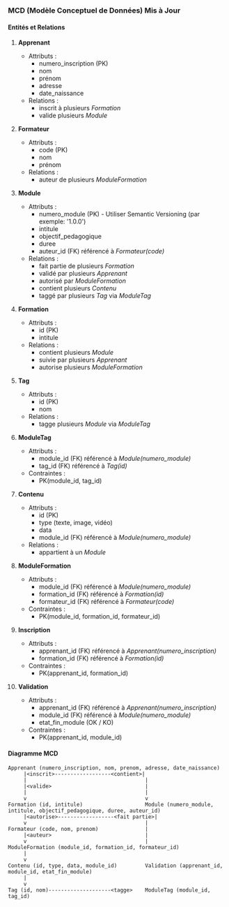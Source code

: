 ### MCD (Modèle Conceptuel de Données) Mis à Jour

#### Entités et Relations

1. **Apprenant**
   - Attributs :
     - numero_inscription (PK)
     - nom
     - prénom
     - adresse
     - date_naissance
   - Relations :
     - inscrit à plusieurs *Formation*
     - valide plusieurs *Module*

2. **Formateur**
   - Attributs :
     - code (PK)
     - nom
     - prénom
   - Relations :
     - auteur de plusieurs *ModuleFormation*

3. **Module**
   - Attributs :
     - numero_module (PK) - Utiliser Semantic Versioning (par exemple: '1.0.0')
     - intitule
     - objectif_pedagogique
     - duree
     - auteur_id (FK) référencé à *Formateur(code)*
   - Relations :
     - fait partie de plusieurs *Formation*
     - validé par plusieurs *Apprenant*
     - autorisé par *ModuleFormation*
     - contient plusieurs *Contenu*
     - taggé par plusieurs *Tag* via *ModuleTag*

4. **Formation**
   - Attributs :
     - id (PK)
     - intitule
   - Relations :
     - contient plusieurs *Module*
     - suivie par plusieurs *Apprenant*
     - autorise plusieurs *ModuleFormation*

5. **Tag**
   - Attributs :
     - id (PK)
     - nom
   - Relations :
     - tagge plusieurs *Module* via *ModuleTag*

6. **ModuleTag**
   - Attributs :
     - module_id (FK) référencé à *Module(numero_module)*
     - tag_id (FK) référencé à *Tag(id)*
   - Contraintes :
     - PK(module_id, tag_id)

7. **Contenu**
   - Attributs :
     - id (PK)
     - type (texte, image, vidéo)
     - data
     - module_id (FK) référencé à *Module(numero_module)*
   - Relations :
     - appartient à un *Module*

8. **ModuleFormation**
   - Attributs :
     - module_id (FK) référencé à *Module(numero_module)*
     - formation_id (FK) référencé à *Formation(id)*
     - formateur_id (FK) référencé à *Formateur(code)*
   - Contraintes :
     - PK(module_id, formation_id, formateur_id)

9. **Inscription**
   - Attributs :
     - apprenant_id (FK) référencé à *Apprenant(numero_inscription)*
     - formation_id (FK) référencé à *Formation(id)*
   - Contraintes :
     - PK(apprenant_id, formation_id)

10. **Validation**
    - Attributs :
      - apprenant_id (FK) référencé à *Apprenant(numero_inscription)*
      - module_id (FK) référencé à *Module(numero_module)*
      - etat_fin_module (OK / KO)
    - Contraintes :
      - PK(apprenant_id, module_id)

#### Diagramme MCD

```plaintext
Apprenant (numero_inscription, nom, prenom, adresse, date_naissance)
     |<inscrit>------------------<contient>|
     |                                      |
     |<valide>                              |
     |                                      |
     v                                      v
Formation (id, intitule)                    Module (numero_module, intitule, objectif_pedagogique, duree, auteur_id)
     |<autorise>------------------<fait partie>|
     v                                      |
Formateur (code, nom, prenom)               |
     |<auteur>                              |
     v                                      |
ModuleFormation (module_id, formation_id, formateur_id)
     |
     v
Contenu (id, type, data, module_id)         Validation (apprenant_id, module_id, etat_fin_module)
     |
     v
Tag (id, nom)--------------------<tagge>    ModuleTag (module_id, tag_id)
```
